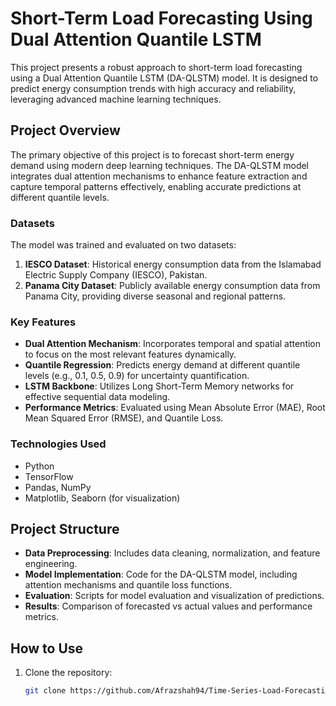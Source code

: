 # Short-Term Load Forecasting Using Dual Attention Quantile LSTM  

This project presents a robust approach to short-term load forecasting using a Dual Attention Quantile LSTM (DA-QLSTM) model. It is designed to predict energy consumption trends with high accuracy and reliability, leveraging advanced machine learning techniques.  

## **Project Overview**  
The primary objective of this project is to forecast short-term energy demand using modern deep learning techniques. The DA-QLSTM model integrates dual attention mechanisms to enhance feature extraction and capture temporal patterns effectively, enabling accurate predictions at different quantile levels.  

### **Datasets**  
The model was trained and evaluated on two datasets:  
1. **IESCO Dataset**: Historical energy consumption data from the Islamabad Electric Supply Company (IESCO), Pakistan.  
2. **Panama City Dataset**: Publicly available energy consumption data from Panama City, providing diverse seasonal and regional patterns.  

### **Key Features**  
- **Dual Attention Mechanism**: Incorporates temporal and spatial attention to focus on the most relevant features dynamically.  
- **Quantile Regression**: Predicts energy demand at different quantile levels (e.g., 0.1, 0.5, 0.9) for uncertainty quantification.  
- **LSTM Backbone**: Utilizes Long Short-Term Memory networks for effective sequential data modeling.  
- **Performance Metrics**: Evaluated using Mean Absolute Error (MAE), Root Mean Squared Error (RMSE), and Quantile Loss.  

### **Technologies Used**  
- Python  
- TensorFlow  
- Pandas, NumPy  
- Matplotlib, Seaborn (for visualization)  

## **Project Structure**  
- **Data Preprocessing**: Includes data cleaning, normalization, and feature engineering.  
- **Model Implementation**: Code for the DA-QLSTM model, including attention mechanisms and quantile loss functions.  
- **Evaluation**: Scripts for model evaluation and visualization of predictions.  
- **Results**: Comparison of forecasted vs actual values and performance metrics.  

## **How to Use**  
1. Clone the repository:  
   ```bash  
   git clone https://github.com/Afrazshah94/Time-Series-Load-Forecasting/edit/main/README.md

